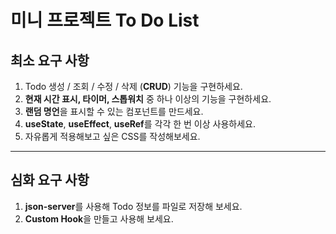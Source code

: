 # 미니 프로젝트 To Do List

## 최소 요구 사항
1. Todo 생성 / 조회 / 수정 / 삭제 (**CRUD**) 기능을 구현하세요.
2. **현재 시간 표시, 타이머, 스톱워치** 중 하나 이상의 기능을 구현하세요.
3. **랜덤 명언**을 표시할 수 있는 컴포넌트를 만드세요.
4. **useState**, **useEffect**, **useRef**를 각각 한 번 이상 사용하세요.
5. 자유롭게 적용해보고 싶은 CSS를 작성해보세요.

---

## 심화 요구 사항
1. **json-server**를 사용해 Todo 정보를 파일로 저장해 보세요.
2. **Custom Hook**을 만들고 사용해 보세요.